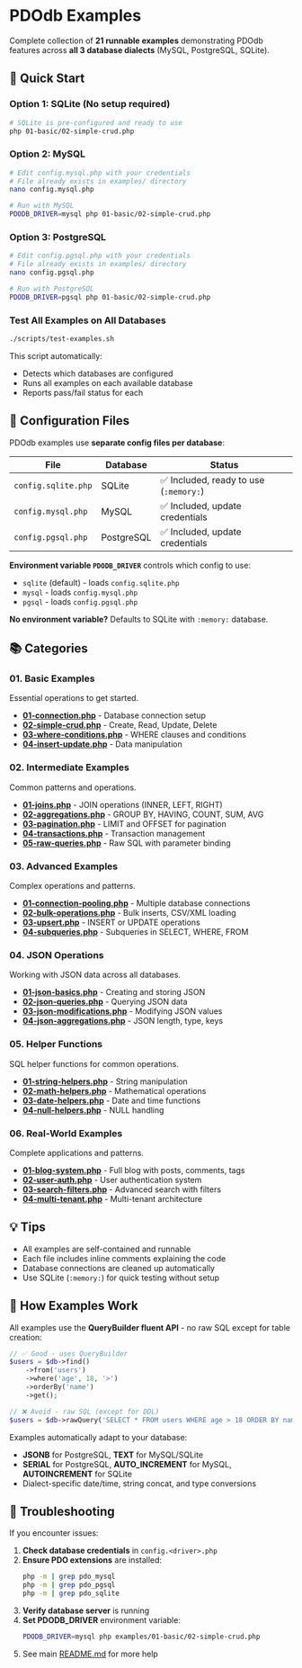 # PDOdb Examples

Complete collection of **21 runnable examples** demonstrating PDOdb features across **all 3 database dialects** (MySQL, PostgreSQL, SQLite).

## 🚀 Quick Start

### Option 1: SQLite (No setup required)
```bash
# SQLite is pre-configured and ready to use
php 01-basic/02-simple-crud.php
```

### Option 2: MySQL
```bash
# Edit config.mysql.php with your credentials
# File already exists in examples/ directory
nano config.mysql.php

# Run with MySQL
PDODB_DRIVER=mysql php 01-basic/02-simple-crud.php
```

### Option 3: PostgreSQL
```bash
# Edit config.pgsql.php with your credentials
# File already exists in examples/ directory
nano config.pgsql.php

# Run with PostgreSQL
PDODB_DRIVER=pgsql php 01-basic/02-simple-crud.php
```

### Test All Examples on All Databases
```bash
./scripts/test-examples.sh
```
This script automatically:
- Detects which databases are configured
- Runs all examples on each available database
- Reports pass/fail status for each

## 🔧 Configuration Files

PDOdb examples use **separate config files per database**:

| File | Database | Status |
|------|----------|--------|
| `config.sqlite.php` | SQLite | ✅ Included, ready to use (`:memory:`) |
| `config.mysql.php` | MySQL | ✅ Included, update credentials |
| `config.pgsql.php` | PostgreSQL | ✅ Included, update credentials |

**Environment variable `PDODB_DRIVER`** controls which config to use:
- `sqlite` (default) - loads `config.sqlite.php`
- `mysql` - loads `config.mysql.php`
- `pgsql` - loads `config.pgsql.php`

**No environment variable?** Defaults to SQLite with `:memory:` database.

## 📚 Categories

### 01. Basic Examples
Essential operations to get started.

- **[01-connection.php](01-basic/01-connection.php)** - Database connection setup
- **[02-simple-crud.php](01-basic/02-simple-crud.php)** - Create, Read, Update, Delete
- **[03-where-conditions.php](01-basic/03-where-conditions.php)** - WHERE clauses and conditions
- **[04-insert-update.php](01-basic/04-insert-update.php)** - Data manipulation

### 02. Intermediate Examples
Common patterns and operations.

- **[01-joins.php](02-intermediate/01-joins.php)** - JOIN operations (INNER, LEFT, RIGHT)
- **[02-aggregations.php](02-intermediate/02-aggregations.php)** - GROUP BY, HAVING, COUNT, SUM, AVG
- **[03-pagination.php](02-intermediate/03-pagination.php)** - LIMIT and OFFSET for pagination
- **[04-transactions.php](02-intermediate/04-transactions.php)** - Transaction management
- **[05-raw-queries.php](02-intermediate/05-raw-queries.php)** - Raw SQL with parameter binding

### 03. Advanced Examples
Complex operations and patterns.

- **[01-connection-pooling.php](03-advanced/01-connection-pooling.php)** - Multiple database connections
- **[02-bulk-operations.php](03-advanced/02-bulk-operations.php)** - Bulk inserts, CSV/XML loading
- **[03-upsert.php](03-advanced/03-upsert.php)** - INSERT or UPDATE operations
- **[04-subqueries.php](03-advanced/04-subqueries.php)** - Subqueries in SELECT, WHERE, FROM

### 04. JSON Operations
Working with JSON data across all databases.

- **[01-json-basics.php](04-json/01-json-basics.php)** - Creating and storing JSON
- **[02-json-queries.php](04-json/02-json-queries.php)** - Querying JSON data
- **[03-json-modifications.php](04-json/03-json-modifications.php)** - Modifying JSON values
- **[04-json-aggregations.php](04-json/04-json-aggregations.php)** - JSON length, type, keys

### 05. Helper Functions
SQL helper functions for common operations.

- **[01-string-helpers.php](05-helpers/01-string-helpers.php)** - String manipulation
- **[02-math-helpers.php](05-helpers/02-math-helpers.php)** - Mathematical operations
- **[03-date-helpers.php](05-helpers/03-date-helpers.php)** - Date and time functions
- **[04-null-helpers.php](05-helpers/04-null-helpers.php)** - NULL handling

### 06. Real-World Examples
Complete applications and patterns.

- **[01-blog-system.php](06-real-world/01-blog-system.php)** - Full blog with posts, comments, tags
- **[02-user-auth.php](06-real-world/02-user-auth.php)** - User authentication system
- **[03-search-filters.php](06-real-world/03-search-filters.php)** - Advanced search with filters
- **[04-multi-tenant.php](06-real-world/04-multi-tenant.php)** - Multi-tenant architecture

## 💡 Tips

- All examples are self-contained and runnable
- Each file includes inline comments explaining the code
- Database connections are cleaned up automatically
- Use SQLite (`:memory:`) for quick testing without setup

## 🎯 How Examples Work

All examples use the **QueryBuilder fluent API** - no raw SQL except for table creation:

```php
// ✅ Good - uses QueryBuilder
$users = $db->find()
    ->from('users')
    ->where('age', 18, '>')
    ->orderBy('name')
    ->get();

// ❌ Avoid - raw SQL (except for DDL)
$users = $db->rawQuery('SELECT * FROM users WHERE age > 18 ORDER BY name');
```

Examples automatically adapt to your database:
- **JSONB** for PostgreSQL, **TEXT** for MySQL/SQLite
- **SERIAL** for PostgreSQL, **AUTO_INCREMENT** for MySQL, **AUTOINCREMENT** for SQLite
- Dialect-specific date/time, string concat, and type conversions

## 🐛 Troubleshooting

If you encounter issues:
1. **Check database credentials** in `config.<driver>.php`
2. **Ensure PDO extensions** are installed:
   ```bash
   php -m | grep pdo_mysql
   php -m | grep pdo_pgsql
   php -m | grep pdo_sqlite
   ```
3. **Verify database server** is running
4. **Set PDODB_DRIVER** environment variable:
   ```bash
   PDODB_DRIVER=mysql php examples/01-basic/02-simple-crud.php
   ```
5. See main [README.md](../README.md#troubleshooting) for more help

